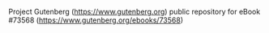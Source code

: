 Project Gutenberg (https://www.gutenberg.org) public repository for eBook #73568 (https://www.gutenberg.org/ebooks/73568)
